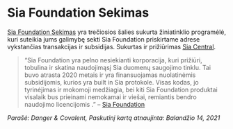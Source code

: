 # Sia Foundation Sekimas
[Sia Foundation Sekimas](https://foundation-tracker.siacentral.com/) yra trečiosios šalies sukurta žiniatinklio programėlė, kuri suteikia jums galimybę sekti Sia Foundation priskirtame adrese vykstančias transakcijas ir subsidijas. Sukurtas ir prižiūrimas [Sia Central](https://siacentral.com).

> “Sia Foundation yra pelno nesiekianti korporacija, kuri prižiūri, tobulina ir skatina naudojimąsį Sia duomenų saugojimo tinklu. Tai buvo atrasta 2020 metais ir yra finansuojamas nuolatinėmis subsidijomis, kurios yra built in Sia protokole. Visas kodas, jo tyrinėjimas ir mokomoji medžiagia, bei kiti Sia Foundation produktai visalaik bus prieinami nemokamai ir viešai, remiantis bendro naudojimo licencijomis .” – [Sia Foundation](https://sia.tech/siafoundation)

*Parašė: Danger & Covalent, Paskutinį kartą atnaujinta: Balandžio 14, 2021*
